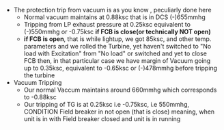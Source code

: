 - The protection trip from vacuum is as you know , peculiarly done here
	- Normal vacuum maintains at 0.88ksc that is in DCS (-)655mmhg
	- Tripping from LP exhaust pressure at 0.25ksc equivalent to (-)550mmhg or -0.75ksc **if FCB is close(or technically NOT open)**
	- **if FCB is open**, that is while lightup, we got 85ksc, and other temp. parameters and we rolled the Turbine, yet haven't switched to "No load with Excitation" from "No load" or switched and yet to close FCB then, in that particular case we have margin of Vacuum going up to 0.35ksc, equivalent to -0.65ksc or (-)478mmhg before tripping the turbine
- Vacuum Tripping
	- Our normal Vaccum maintains around 660mmhg which corresponds to -0.88ksc
	- Our tripping of TG is at 0.25ksc i.e -0.75ksc, i.e 550mmhg, CONDITION Field breaker in not open (that is close) meaning, when unit is in with Field breaker closed and unit is in running  